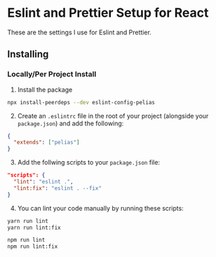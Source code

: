 # Eslint and Prettier Setup for React

These are the settings I use for Eslint and Prettier.

## Installing

### Locally/Per Project Install

1. Install the package

```sh
npx install-peerdeps --dev eslint-config-pelias
```

2. Create an `.eslintrc` file in the root of your project (alongside your `package.json`) and add the following:

```json
{
  "extends": ["pelias"]
}
```

3. Add the follwing scripts to your `package.json` file:

```json
"scripts": {
  "lint": "eslint .",
  "lint:fix": "eslint . --fix"
}
```

4. You can lint your code manually by running these scripts:

```sh
yarn run lint
yarn run lint:fix
```

```sh
npm run lint
npm run lint:fix
```
